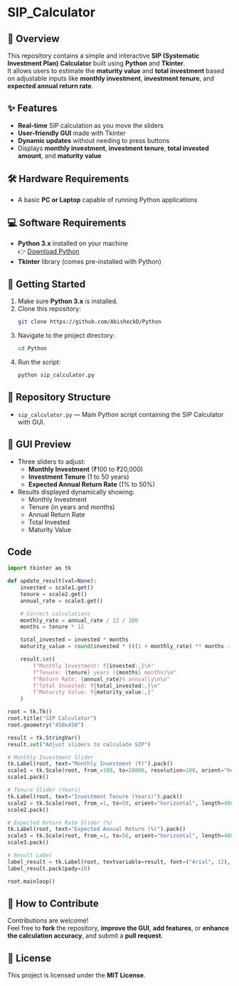 # SIP_Calculator

## 📝 Overview
This repository contains a simple and interactive **SIP (Systematic Investment Plan) Calculator** built using **Python** and **Tkinter**.  
It allows users to estimate the **maturity value** and **total investment** based on adjustable inputs like **monthly investment**, **investment tenure**, and **expected annual return rate**.

## ✨ Features
- **Real-time** SIP calculation as you move the sliders
- **User-friendly GUI** made with Tkinter
- **Dynamic updates** without needing to press buttons
- Displays **monthly investment**, **investment tenure**, **total invested amount**, and **maturity value**

## 🛠 Hardware Requirements
- A basic **PC or Laptop** capable of running Python applications

## 💻 Software Requirements
- **Python 3.x** installed on your machine  
  👉 [Download Python](https://www.python.org/downloads/)
- **Tkinter** library (comes pre-installed with Python)

## 🚀 Getting Started
1. Make sure **Python 3.x** is installed.
2. Clone this repository:
   ```bash
   git clone https://github.com/AbisheckD/Python
   ```
3. Navigate to the project directory:
   ```bash
   cd Python
   ```
4. Run the script:
   ```bash
   python sip_calculator.py
   ```

## 📂 Repository Structure
- `sip_calculator.py` — Main Python script containing the SIP Calculator with GUI.

## 📸 GUI Preview
- Three sliders to adjust:
  - **Monthly Investment** (₹100 to ₹20,000)
  - **Investment Tenure** (1 to 50 years)
  - **Expected Annual Return Rate** (1% to 50%)
- Results displayed dynamically showing:
  - Monthly Investment
  - Tenure (in years and months)
  - Annual Return Rate
  - Total Invested
  - Maturity Value

## Code

```python
import tkinter as tk

def update_result(val=None):
    invested = scale1.get()
    tenure = scale2.get()
    annual_rate = scale3.get()

    # Correct calculations
    monthly_rate = annual_rate / 12 / 100
    months = tenure * 12

    total_invested = invested * months
    maturity_value = round(invested * (((1 + monthly_rate) ** months - 1) / monthly_rate))

    result.set(
        f"Monthly Investment: ₹{invested:,}\n"
        f"Tenure: {tenure} years ({months} months)\n"
        f"Return Rate: {annual_rate}% annually\n\n"
        f"Total Invested: ₹{total_invested:,}\n"
        f"Maturity Value: ₹{maturity_value:,}"
    )

root = tk.Tk()
root.title("SIP Calculator")
root.geometry("450x450")

result = tk.StringVar()
result.set("Adjust sliders to calculate SIP")

# Monthly Investment Slider
tk.Label(root, text="Monthly Investment (₹)").pack()
scale1 = tk.Scale(root, from_=100, to=20000, resolution=100, orient="horizontal", length=400, command=update_result)
scale1.pack()

# Tenure Slider (Years)
tk.Label(root, text="Investment Tenure (Years)").pack()
scale2 = tk.Scale(root, from_=1, to=50, orient="horizontal", length=400, command=update_result)
scale2.pack()

# Expected Return Rate Slider (%)
tk.Label(root, text="Expected Annual Return (%)").pack()
scale3 = tk.Scale(root, from_=1, to=50, orient="horizontal", length=400, command=update_result)
scale3.pack()

# Result Label
label_result = tk.Label(root, textvariable=result, font=("Arial", 12), wraplength=420, justify="center")
label_result.pack(pady=10)

root.mainloop()
```

## 🤝 How to Contribute
Contributions are welcome!  
Feel free to **fork** the repository, **improve the GUI**, **add features**, or **enhance the calculation accuracy**, and submit a **pull request**.

## 📄 License
This project is licensed under the **MIT License**.

